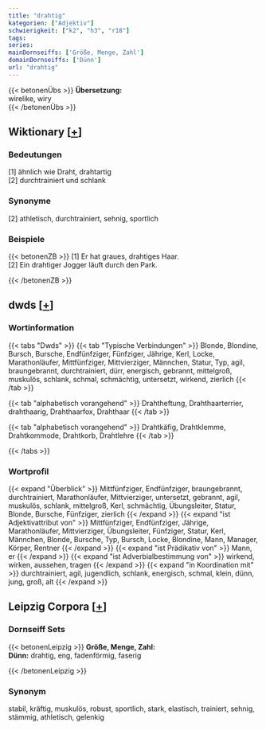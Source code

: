 ```yaml
---
title: "drahtig"
kategorien: ["Adjektiv"]
schwierigkeit: ["k2", "h3", "r18"]
tags:
series:
mainDornseiffs: ['Größe, Menge, Zahl']
domainDornseiffs: ['Dünn']
url: "drahtig"
---
```


{{< betonenÜbs >}}
**Übersetzung:**  
wirelike, wiry  
{{< /betonenÜbs >}}

## Wiktionary [[+](https://de.wiktionary.org/wiki/drahtig)]

### Bedeutungen
[1] ähnlich wie Draht, drahtartig  
[2] durchtrainiert und schlank  

### Synonyme
[2] athletisch, durchtrainiert, sehnig, sportlich  

### Beispiele
{{< betonenZB >}}
[1] Er hat graues, drahtiges Haar.  
[2] Ein drahtiger Jogger läuft durch den Park.  

{{< /betonenZB >}}


## dwds [[+](https://www.dwds.de/wb/drahtig)]

### Wortinformation
{{< tabs "Dwds" >}}
{{< tab "Typische Verbindungen" >}}
Blonde, Blondine, Bursch, Bursche, Endfünfziger, Fünfziger, Jährige, Kerl, Locke, Marathonläufer, Mittfünfziger, Mittvierziger, Männchen, Statur, Typ, agil, braungebrannt, durchtrainiert, dürr, energisch, gebrannt, mittelgroß, muskulös, schlank, schmal, schmächtig, untersetzt, wirkend, zierlich
{{< /tab >}}

{{< tab "alphabetisch vorangehend" >}}
Drahtheftung, Drahthaarterrier, drahthaarig, Drahthaarfox, Drahthaar
{{< /tab >}}

{{< tab "alphabetisch vorangehend" >}}
Drahtkäfig, Drahtklemme, Drahtkommode, Drahtkorb, Drahtlehre
{{< /tab >}}

{{< /tabs >}}

### Wortprofil
{{< expand "Überblick" >}} Mittfünfziger, Endfünfziger, braungebrannt, durchtrainiert, Marathonläufer, Mittvierziger, untersetzt, gebrannt, agil, muskulös, schlank, mittelgroß, Kerl, schmächtig, Übungsleiter, Statur, Blonde, Bursche, Fünfziger, zierlich {{< /expand >}}
{{< expand "ist Adjektivattribut von" >}} Mittfünfziger, Endfünfziger, Jährige, Marathonläufer, Mittvierziger, Übungsleiter, Fünfziger, Statur, Kerl, Männchen, Blonde, Bursche, Typ, Bursch, Locke, Blondine, Mann, Manager, Körper, Rentner {{< /expand >}}
{{< expand "ist Prädikativ von" >}} Mann, er {{< /expand >}}
{{< expand "ist Adverbialbestimmung von" >}} wirkend, wirken, aussehen, tragen {{< /expand >}}
{{< expand "in Koordination mit" >}} durchtrainiert, agil, jugendlich, schlank, energisch, schmal, klein, dünn, jung, groß, alt {{< /expand >}}

## Leipzig Corpora [[+](https://corpora.uni-leipzig.de/en/res?word=drahtig&corpusId=deu_newscrawl-public_2018)]

### Dornseiff Sets
{{< betonenLeipzig >}}
**Größe, Menge, Zahl:**  
**Dünn:** drahtig, eng, fadenförmig, faserig  

{{< /betonenLeipzig >}}

### Synonym
stabil, kräftig, muskulös, robust, sportlich, stark, elastisch, trainiert, sehnig, stämmig, athletisch, gelenkig

